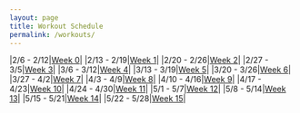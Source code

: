 ```yaml
---
layout: page
title: Workout Schedule
permalink: /workouts/
---
```


|2/6 - 2/12|[Week 0]({{site.baseurl}}/2023/0)|
|2/13 - 2/19|[Week 1]({{site.baseurl}}/2023/1)|
|2/20 - 2/26|[Week 2]({{site.baseurl}}/2023/2)|
|2/27 - 3/5|[Week 3]({{site.baseurl}}/2023/3)|
|3/6 - 3/12|[Week 4]({{site.baseurl}}/2023/4)|
|3/13 - 3/19|[Week 5]({{site.baseurl}}/2023/5)|
|3/20 - 3/26|[Week 6]({{site.baseurl}}/2023/6)|
|3/27 - 4/2|[Week 7]({{site.baseurl}}/2023/7)|
|4/3 - 4/9|[Week 8]({{site.baseurl}}/2023/8)|
|4/10 - 4/16|[Week 9]({{site.baseurl}}/2023/9)|
|4/17 - 4/23|[Week 10]({{site.baseurl}}/2023/10)|
|4/24 - 4/30|[Week 11]({{site.baseurl}}/2023/11)|
|5/1 - 5/7|[Week 12]({{site.baseurl}}/2023/12)|
|5/8 - 5/14|[Week 13]({{site.baseurl}}/2023/13)|
|5/15 - 5/21|[Week 14]({{site.baseurl}}/2023/14)|
|5/22 - 5/28|[Week 15]({{site.baseurl}}/2023/15)|
